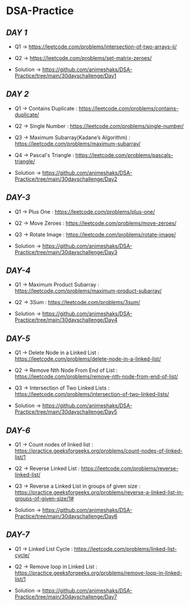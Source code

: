 # DSA-Practice

## _DAY 1_

- Q1 -> https://leetcode.com/problems/intersection-of-two-arrays-ii/
- Q2 -> https://leetcode.com/problems/set-matrix-zeroes/

- Solution -> https://github.com/animeshaks/DSA-Practice/tree/main/30dayschallenge/Day1


## _DAY 2_

- Q1 -> Contains Duplicate : https://leetcode.com/problems/contains-duplicate/
- Q2 -> Single Number : https://leetcode.com/problems/single-number/
- Q3 -> Maximum Subarray(Kadane’s Algorithm) : https://leetcode.com/problems/maximum-subarray/
- Q4 -> Pascal's Triangle : https://leetcode.com/problems/pascals-triangle/

- Solution -> https://github.com/animeshaks/DSA-Practice/tree/main/30dayschallenge/Day2


## _DAY-3_

- Q1 -> Plus One : https://leetcode.com/problems/plus-one/
- Q2 -> Move Zeroes : https://leetcode.com/problems/move-zeroes/
- Q3 -> Rotate Image : https://leetcode.com/problems/rotate-image/

- Solution -> https://github.com/animeshaks/DSA-Practice/tree/main/30dayschallenge/Day3


## _DAY-4_

- Q1 -> Maximum Product Subarray : https://leetcode.com/problems/maximum-product-subarray/
- Q2 -> 3Sum : https://leetcode.com/problems/3sum/

- Solution -> https://github.com/animeshaks/DSA-Practice/tree/main/30dayschallenge/Day4


## _DAY-5_

- Q1 -> Delete Node in a Linked List : https://leetcode.com/problems/delete-node-in-a-linked-list/
- Q2 -> Remove Nth Node From End of List : https://leetcode.com/problems/remove-nth-node-from-end-of-list/
- Q3 -> Intersection of Two Linked Lists : https://leetcode.com/problems/intersection-of-two-linked-lists/

- Solution -> https://github.com/animeshaks/DSA-Practice/tree/main/30dayschallenge/Day5

## _DAY-6_

- Q1 -> Count nodes of linked list : https://practice.geeksforgeeks.org/problems/count-nodes-of-linked-list/1
- Q2 -> Reverse Linked List : https://leetcode.com/problems/reverse-linked-list/
- Q3 -> Reverse a Linked List in groups of given size : https://practice.geeksforgeeks.org/problems/reverse-a-linked-list-in-groups-of-given-size/1#

- Solution -> https://github.com/animeshaks/DSA-Practice/tree/main/30dayschallenge/Day6


## _DAY-7_

- Q1 -> Linked List Cycle : https://leetcode.com/problems/linked-list-cycle/
- Q2 -> Remove loop in Linked List : https://practice.geeksforgeeks.org/problems/remove-loop-in-linked-list/1

- Solution -> https://github.com/animeshaks/DSA-Practice/tree/main/30dayschallenge/Day7
